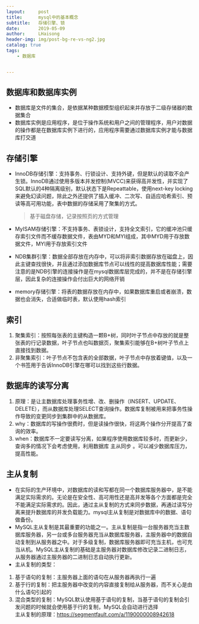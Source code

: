 ```yaml
---
layout:     post
title:      mysql中的基本概念
subtitle:   存储引擎、锁
date:       2019-05-09
author:     LHaisong
header-img: img/post-bg-re-vs-ng2.jpg
catalog: true
tags:
    - 数据库


---
```




## 数据库和数据库实例

- 数据库是文件的集合，是依据某种数据模型组织起来并存放于二级存储器的数据集合
- 数据库实例是应用程序，是位于操作系统和用户之间的管理程序，用户对数据的操作都是在数据库实例下进行的，应用程序需要通过数据库实例才能与数据库打交道

## 存储引擎

- InnoDB存储引擎：支持事务、行锁设计、支持外键，但是默认的读取不会产生锁。InnoDB通过使用多版本并发控制(MVCC)来获得高并发性，并实现了SQL默认的4种隔离级别，默认状态下是Repeattable，使用next-key locking来避免幻读问题，除此之外还提供了插入缓冲、二次写、自适应哈希索引、预读等高可用功能，表中数据的存储采用了聚集的方式。   

  > 基于磁盘存储，记录按照页的方式管理

- MyISAM存储引擎：不支持事务、表锁设计，支持全文索引，它的缓冲池只缓存索引文件而不缓存数据文件，表由MYD和MYI组成，其中MYD用于存放数据文件，MYI用于存放索引文件

- NDB集群引擎：数据全部存放在内存中，可以将非索引数据存放在磁盘上，因此主键查找很快，并且通过添加数据库节点可以线性的提高数据库性能；需要注意的是NDB引擎的连接操作是在mysql数据库层完成的，并不是在存储引擎层，因此复杂的连接操作会付出巨大的网络开销

- memory存储引擎：将表的数据存放在内存中，如果数据库重启或者崩溃，数据也会消失，合适做临时表，默认使用hash索引

## 索引  

1. 聚集索引：按照每张表的主键构造一颗B+树，同时叶子节点中存放的就是整张表的行记录数据，叶子节点也叫数据页，聚集索引能够在B+树叶子节点上直接找到数据。  
2. 非聚集索引：叶子节点不包含表的全部数据，叶子节点中存放着键值，以及一个书签用于告诉InnoDB引擎在哪可以找到这些行数据。 

## 数据库的读写分离  

1. 原理：是让主数据库处理事务性增、改、删操作（INSERT、UPDATE、DELETE），而从数据库处理SELECT查询操作。数据库复制被用来把事务性操作导致的变更同步到集群中的从数据库。  
2. why：数据库的写操作很费时，但是读操作很快，将这两个操作分开提高了查询的效率。  
3. when：数据库不一定要读写分离，如果程序使用数据库较多时，而更新少，查询多的情况下会考虑使用，利用数据库 主从同步 。可以减少数据库压力，提高性能。  

## 主从复制  

- 在实际的生产环境中，对数据库的读和写都在同一个数据库服务器中，是不能满足实际需求的。无论是在安全性、高可用性还是高并发等各个方面都是完全不能满足实际需求的。因此，通过主从复制的方式来同步数据，再通过读写分离来提升数据库的并发负载能力。mysql主从复制是对数据库中的数据、语句做备份。  
- MySQL主从复制是其最重要的功能之一。主从复制是指一台服务器充当主数据库服务器，另一台或多台服务器充当从数据库服务器，主服务器中的数据自动复制到从服务器之中。对于多级复制，数据库服务器即可充当主机，也可充当从机。MySQL主从复制的基础是主服务器对数据库修改记录二进制日志，从服务器通过主服务器的二进制日志自动执行更新。  
- 主从复制的类型：

1. 基于语句的复制：主服务器上面的语句在从服务器再执行一遍  
2. 基于行的复制：把主服务器中改变的内容直接复制给从服务器，而不关心是由什么语句引起的  
3. 混合类型的复制：MySQL默认使用基于语句的复制，当基于语句的复制会引发问题的时候就会使用基于行的复制，MySQL会自动进行选择  
   主从复制的原理：[https://segmentfault.com/a/1190000008942618  ](https://segmentfault.com/a/1190000008942618   "主从复制")  

​    
